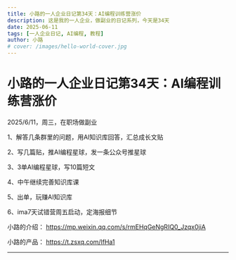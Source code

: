 ```yaml
---
title: 小路的一人企业日记第34天：AI编程训练营涨价
description: 这是我的一人企业，做副业的日记系列，今天是34天
date: 2025-06-11
tags: [一人企业日记, AI编程, 教程]
author: 小路
# cover: /images/hello-world-cover.jpg
---
```


# 小路的一人企业日记第34天：AI编程训练营涨价

2025/6/11，周三，在职场做副业

1、解答几条群里的问题，用AI知识库回答，汇总成长文贴

2、写几篇贴，推AI编程星球，发一条公众号推星球

3、3单AI编程星球，写10篇短文

4、中午继续完善知识库课

5、出单，玩赚AI知识库

6、ima7天试错营周五启动，定海报细节

小路的介绍：
https://mp.weixin.qq.com/s/rmEHqGeNgRIQ0_Jzqx0jiA

小路的产品：
https://t.zsxq.com/lfHa1

---